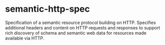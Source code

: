# semantic-http-spec
Specification of a semantic resource protocol building on HTTP. Specifies additional headers and content on HTTP requests and responses to support rich discovery of schema and semantic web data for resources made available via HTTP.
